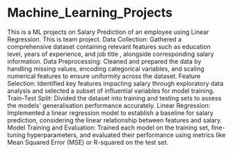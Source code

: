 # Machine_Learning_Projects
This is a ML projects on Salary Prediction of an employee using Linear Regression.
This is team project.
Data  Collection:  Gathered a comprehensive  dataset  containing  relevant  features  such  as  education  level, years of experience, and job title , alongside corresponding salary information. 
Data Preprocessing:   Cleaned  and  prepared the  data  by   handling  missing  values,  encoding  categorical variables, and scaling numerical features to ensure uniformity across the dataset. 
Feature  Selection: Identified   key  features impacting   salary  through  exploratory  data  analysis  and  selected a subset of influential variables for model training. 
Train-Test  Split:  Divided  the  dataset  into  training  and  testing  sets  to assess   the  models'  generalisation performance accurately. 
Linear  Regression:  Implemented  a  linear  regression  model  to  establish  a  baseline  for  salary  prediction, considering the linear relationship between features and salary. 
Model  Training  and  Evaluation: 	 Trained  each  model  on  the  training  set,  fine-tuning  hyperparameters,  and  evaluated  their  performance  using  metrics  like  Mean  Squared  Error  (MSE)  or  R-squared on the test set.
